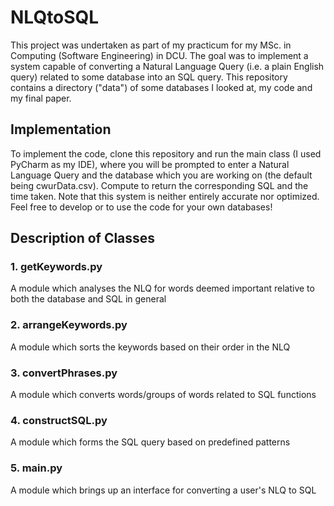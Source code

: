 # NLQtoSQL

This project was undertaken as part of my practicum for my MSc. in Computing (Software Engineering) in DCU. The goal was to implement a system capable of converting a Natural Language Query (i.e. a plain English query) related to some database into an SQL query. 
This repository contains a directory ("data") of some databases I looked at, my code and my final paper.

## Implementation
To implement the code, clone this repository and run the main class (I used PyCharm as my IDE), where you will be prompted to enter a Natural Language Query and the database which you are working on (the default being cwurData.csv). Compute to return the corresponding SQL and the time taken. Note that this system is neither entirely accurate nor optimized. Feel free to develop or to use the code for your own databases!

## Description of Classes

### 1. getKeywords.py
A module which analyses the NLQ for words deemed important relative to both the database and SQL in general

### 2. arrangeKeywords.py
A module which sorts the keywords based on their order in the NLQ

### 3. convertPhrases.py
A module which converts words/groups of words related to SQL functions

### 4. constructSQL.py
A module which forms the SQL query based on predefined patterns

### 5. main.py 
A module which brings up an interface for converting a user's NLQ to SQL
